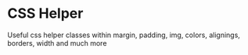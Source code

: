 # CSS Helper

Useful css helper classes within margin, padding, img, colors, alignings, borders, width and much more
